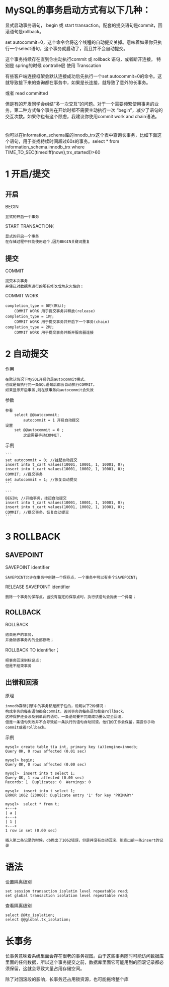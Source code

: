 

# MySQL的事务启动方式有以下几种：


显式启动事务语句， begin 或 start transaction。配套的提交语句是commit，回滚语句是rollback。

set autocommit=0，这个命令会将这个线程的自动提交关掉。意味着如果你只执行一个select语句，这个事务就启动了，而且并不会自动提交。

这个事务持续存在直到你主动执行commit 或 rollback 语句，或者断开连接。
特别是 spring的时候 controlle层 使用 Transcation

有些客户端连接框架会默认连接成功后先执行一个set autocommit=0的命令。这就导致接下来的查询都在事务中，如果是长连接，就导致了意外的长事务。

或者 read committed

但是有的开发同学会纠结“多一次交互”的问题。对于一个需要频繁使用事务的业务，第二种方式每个事务在开始时都不需要主动执行一次 “begin”，减少了语句的交互次数。如果你也有这个顾虑，我建议你使用commit work and chain语法。

# 

你可以在information_schema库的innodb_trx这个表中查询长事务，比如下面这个语句，用于查找持续时间超过60s的事务。select * from information_schema.innodb_trx where TIME_TO_SEC(timediff(now(),trx_started))>60






# 1 开启/提交

## 开启
    
BEGIN

    显式的开启一个事务
    
START TRANSACTION(

    显式的开启一个事务
    在存储过程中只能使用这个,因为BEGIN关键词重复
    
    
## 提交

COMMIT

    提交本次事务
    并使已对数据库进行的所有修改成为永久性的；

COMMIT WORK

    completion_type = 0时(默认);
        COMMIT WORK 用于提交事务并释放(release)
    completion_type = 1时;
        COMMIT WORK 用于提交事务并开启下一个事务(chain)
    completion_type = 2时;
        COMMIT WORK 用于提交事务并断开服务器连接



# 2 自动提交

作用

    在默认情况下MySQL开启的是autocommit模式，
    也就是每执行完一条SQL语句后都会自动执行COMMIT。
    如果显示开启事务,则在该事务内autocommit会失效

参数

    参看
        select @@autocommit;
            autocommit = 1 开启自动提交
    设置
        set @@autocommit = 0 ;
            之后需要手动COMMIT. 

示例

    ```
    set autocommit = 0; //挂起自动提交
    insert into t_cart values(10001, 10001, 1, 10001, 0);
    insert into t_cart values(10001, 10002, 1, 10001, 0);
    COMMIT; //提交事务
    set autocommit = 1; //恢复自动提交
    ```
    
    ```
    BEGIN; //开始事务，挂起自动提交
    insert into t_cart values(10001, 10001, 1, 10001, 0);
    insert into t_cart values(10001, 10002, 1, 10001, 0);
    COMMIT; //提交事务，恢复自动提交
    ```

# 3 ROLLBACK

## SAVEPOINT

SAVEPOINT identifier
    
    SAVEPOINT允许在事务中创建一个保存点，一个事务中可以有多个SAVEPOINT;
    
RELEASE SAVEPOINT identifier

    删除一个事务的保存点，当没有指定的保存点时，执行该语句会抛出一个异常；

## ROLLBACK

ROLLBACK

    结束用户的事务，
    并撤销该事务内的全部修改；    
        
ROLLBACK TO identifier；

    把事务回滚到标记点；    
    但是不结束事务


## 出错和回滚

原理

    innodb存储引擎中的事务都是原子性的，说明以下2种情况：
    构成事务的每条语句都会commit，否则事务的每条语句都会rollback，
    这种保护还会涉及到单调的语句。一条语句要不完成成功要么完全回滚，
    但是一条语句失败并不会导致前一条执行的语句自动回滚，他们的工作会保留，需要你手动commit或者rollback。

示例

    mysql> create table t(a int, primary key (a))engine=innodb;
    Query OK, 0 rows affected (0.01 sec)
    
    mysql> begin;
    Query OK, 0 rows affected (0.00 sec)
    
    mysql>  insert into t select 1;
    Query OK, 1 row affected (0.00 sec)
    Records: 1  Duplicates: 0  Warnings: 0
    
    mysql>  insert into t select 1;
    ERROR 1062 (23000): Duplicate entry '1' for key 'PRIMARY'

    mysql>  select * from t;
    +---+
    | a |
    +---+
    | 1 |
    +---+
    1 row in set (0.00 sec)
    
    插入第二条记录的时候，db抛出了1062错误，但是并没有自动回滚，能查出前一条insert的记录


# 语法    
    
设置隔离级别
	
	
	set session transaction isolatin level repeatable read;
	set global transaction isolation level repeatable read;
	
查看隔离级别
 
	select @@tx_isolation;
	select @@global.tx_isolation;




# 长事务



长事务意味着系统里面会存在很老的事务视图。由于这些事务随时可能访问数据库里面的任何数据，所以这个事务提交之前，数据库里面它可能用到的回滚记录都必须保留，这就会导致大量占用存储空间。


除了对回滚段的影响，长事务还占用锁资源，也可能拖垮整个库
